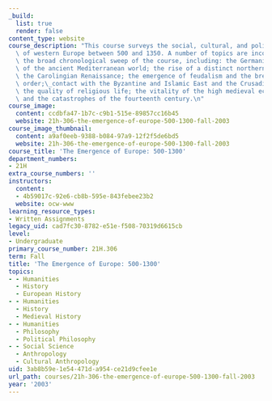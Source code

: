 ```yaml
---
_build:
  list: true
  render: false
content_type: website
course_description: "This course surveys the social, cultural, and political development\
  \ of western Europe between 500 and 1350. A number of topics are incorporated into\
  \ the broad chronological sweep of the course, including: the Germanic conquest\
  \ of the ancient Mediterranean world; the rise of a distinct northern culture and\
  \ the Carolingian Renaissance; the emergence of feudalism and the breakdown of political\
  \ order;\_contact with the Byzantine and Islamic East and the Crusading movement;\
  \ the quality of religious life; the vitality of the high medieval economy and culture;\
  \ and the catastrophes of the fourteenth century.\n"
course_image:
  content: ccdbfa47-1b7c-c9b1-515e-89857cc16b45
  website: 21h-306-the-emergence-of-europe-500-1300-fall-2003
course_image_thumbnail:
  content: a9af0eeb-9388-b084-97a9-12f2f5de6bd5
  website: 21h-306-the-emergence-of-europe-500-1300-fall-2003
course_title: 'The Emergence of Europe: 500-1300'
department_numbers:
- 21H
extra_course_numbers: ''
instructors:
  content:
  - 4b59017c-92e6-cb8b-595e-843febee23b2
  website: ocw-www
learning_resource_types:
- Written Assignments
legacy_uid: cad7fc30-8782-e51e-f508-70319d6615cb
level:
- Undergraduate
primary_course_number: 21H.306
term: Fall
title: 'The Emergence of Europe: 500-1300'
topics:
- - Humanities
  - History
  - European History
- - Humanities
  - History
  - Medieval History
- - Humanities
  - Philosophy
  - Political Philosophy
- - Social Science
  - Anthropology
  - Cultural Anthropology
uid: 3ab8b59e-1e54-471d-a954-ce21d9cfee1e
url_path: courses/21h-306-the-emergence-of-europe-500-1300-fall-2003
year: '2003'
---
```

